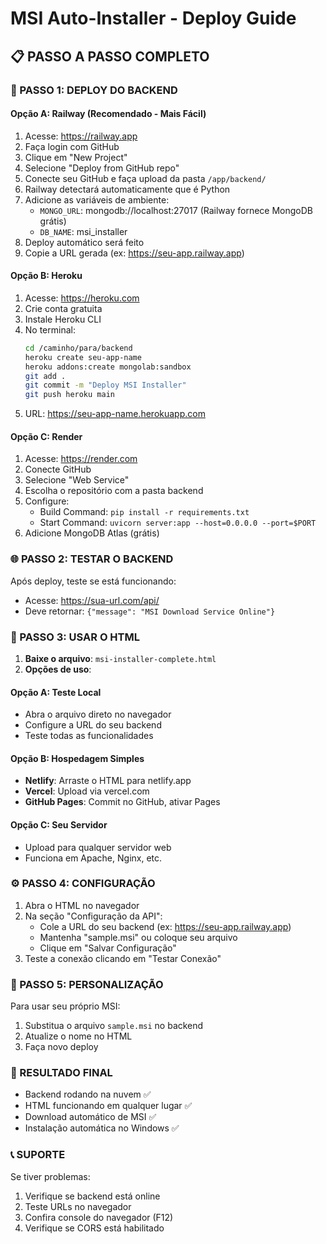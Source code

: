 # MSI Auto-Installer - Deploy Guide

## 📋 PASSO A PASSO COMPLETO

### 🚀 PASSO 1: DEPLOY DO BACKEND

#### Opção A: Railway (Recomendado - Mais Fácil)
1. Acesse: https://railway.app
2. Faça login com GitHub
3. Clique em "New Project"
4. Selecione "Deploy from GitHub repo"
5. Conecte seu GitHub e faça upload da pasta `/app/backend/`
6. Railway detectará automaticamente que é Python
7. Adicione as variáveis de ambiente:
   - `MONGO_URL`: mongodb://localhost:27017 (Railway fornece MongoDB grátis)
   - `DB_NAME`: msi_installer
8. Deploy automático será feito
9. Copie a URL gerada (ex: https://seu-app.railway.app)

#### Opção B: Heroku
1. Acesse: https://heroku.com
2. Crie conta gratuita
3. Instale Heroku CLI
4. No terminal:
   ```bash
   cd /caminho/para/backend
   heroku create seu-app-name
   heroku addons:create mongolab:sandbox
   git add .
   git commit -m "Deploy MSI Installer"
   git push heroku main
   ```
5. URL: https://seu-app-name.herokuapp.com

#### Opção C: Render
1. Acesse: https://render.com
2. Conecte GitHub
3. Selecione "Web Service"
4. Escolha o repositório com a pasta backend
5. Configure:
   - Build Command: `pip install -r requirements.txt`
   - Start Command: `uvicorn server:app --host=0.0.0.0 --port=$PORT`
6. Adicione MongoDB Atlas (grátis)

### 🌐 PASSO 2: TESTAR O BACKEND
Após deploy, teste se está funcionando:
- Acesse: https://sua-url.com/api/
- Deve retornar: `{"message": "MSI Download Service Online"}`

### 📱 PASSO 3: USAR O HTML
1. **Baixe o arquivo**: `msi-installer-complete.html`
2. **Opções de uso**:

#### Opção A: Teste Local
- Abra o arquivo direto no navegador
- Configure a URL do seu backend
- Teste todas as funcionalidades

#### Opção B: Hospedagem Simples
- **Netlify**: Arraste o HTML para netlify.app
- **Vercel**: Upload via vercel.com
- **GitHub Pages**: Commit no GitHub, ativar Pages

#### Opção C: Seu Servidor
- Upload para qualquer servidor web
- Funciona em Apache, Nginx, etc.

### ⚙️ PASSO 4: CONFIGURAÇÃO
1. Abra o HTML no navegador
2. Na seção "Configuração da API":
   - Cole a URL do seu backend (ex: https://seu-app.railway.app)
   - Mantenha "sample.msi" ou coloque seu arquivo
   - Clique em "Salvar Configuração"
3. Teste a conexão clicando em "Testar Conexão"

### 🔧 PASSO 5: PERSONALIZAÇÃO
Para usar seu próprio MSI:
1. Substitua o arquivo `sample.msi` no backend
2. Atualize o nome no HTML
3. Faça novo deploy

### 🎯 RESULTADO FINAL
- Backend rodando na nuvem ✅
- HTML funcionando em qualquer lugar ✅
- Download automático de MSI ✅
- Instalação automática no Windows ✅

### 📞 SUPORTE
Se tiver problemas:
1. Verifique se backend está online
2. Teste URLs no navegador
3. Confira console do navegador (F12)
4. Verifique se CORS está habilitado